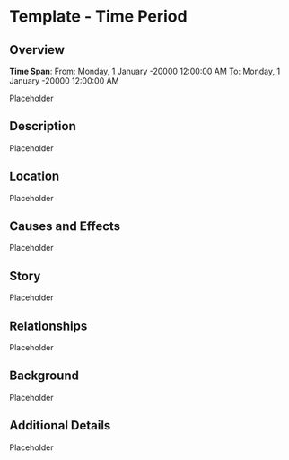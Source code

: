 # Template - Time Period

## Overview

**Time Span**: From: Monday, 1 January -20000 12:00:00 AM To: Monday, 1 January -20000 12:00:00 AM

Placeholder

## Description

Placeholder

## Location

Placeholder

## Causes and Effects

Placeholder

## Story

Placeholder

## Relationships

Placeholder

## Background

Placeholder

## Additional Details

Placeholder